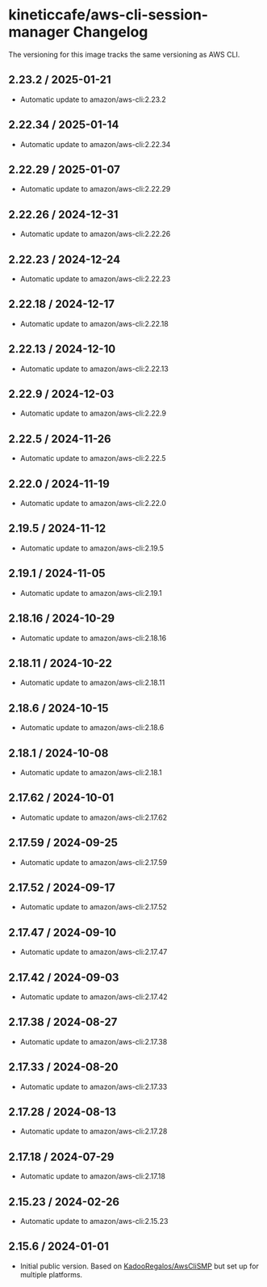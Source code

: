 # kineticcafe/aws-cli-session-manager Changelog

The versioning for this image tracks the same versioning as AWS CLI.

<!-- automatic-release -->

## 2.23.2 / 2025-01-21

- Automatic update to amazon/aws-cli:2.23.2

## 2.22.34 / 2025-01-14

- Automatic update to amazon/aws-cli:2.22.34

## 2.22.29 / 2025-01-07

- Automatic update to amazon/aws-cli:2.22.29

## 2.22.26 / 2024-12-31

- Automatic update to amazon/aws-cli:2.22.26

## 2.22.23 / 2024-12-24

- Automatic update to amazon/aws-cli:2.22.23

## 2.22.18 / 2024-12-17

- Automatic update to amazon/aws-cli:2.22.18

## 2.22.13 / 2024-12-10

- Automatic update to amazon/aws-cli:2.22.13

## 2.22.9 / 2024-12-03

- Automatic update to amazon/aws-cli:2.22.9

## 2.22.5 / 2024-11-26

- Automatic update to amazon/aws-cli:2.22.5

## 2.22.0 / 2024-11-19

- Automatic update to amazon/aws-cli:2.22.0

## 2.19.5 / 2024-11-12

- Automatic update to amazon/aws-cli:2.19.5

## 2.19.1 / 2024-11-05

- Automatic update to amazon/aws-cli:2.19.1

## 2.18.16 / 2024-10-29

- Automatic update to amazon/aws-cli:2.18.16

## 2.18.11 / 2024-10-22

- Automatic update to amazon/aws-cli:2.18.11

## 2.18.6 / 2024-10-15

- Automatic update to amazon/aws-cli:2.18.6

## 2.18.1 / 2024-10-08

- Automatic update to amazon/aws-cli:2.18.1

## 2.17.62 / 2024-10-01

- Automatic update to amazon/aws-cli:2.17.62

## 2.17.59 / 2024-09-25

- Automatic update to amazon/aws-cli:2.17.59

## 2.17.52 / 2024-09-17

- Automatic update to amazon/aws-cli:2.17.52

## 2.17.47 / 2024-09-10

- Automatic update to amazon/aws-cli:2.17.47

## 2.17.42 / 2024-09-03

- Automatic update to amazon/aws-cli:2.17.42

## 2.17.38 / 2024-08-27

- Automatic update to amazon/aws-cli:2.17.38

## 2.17.33 / 2024-08-20

- Automatic update to amazon/aws-cli:2.17.33

## 2.17.28 / 2024-08-13

- Automatic update to amazon/aws-cli:2.17.28

## 2.17.18 / 2024-07-29

- Automatic update to amazon/aws-cli:2.17.18

## 2.15.23 / 2024-02-26

- Automatic update to amazon/aws-cli:2.15.23

## 2.15.6 / 2024-01-01

- Initial public version. Based on [KadooRegalos/AwsCliSMP][] but set up for multiple
  platforms.

[KadooRegalos/AwsCliSMP]: https://github.com/KadooRegalos/AwsCliSMP
